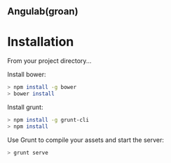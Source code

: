 Angulab(groan)
--------------


# Installation
From your project directory...

Install bower:
```bash
> npm install -g bower
> bower install
```

Install grunt:
```bash
> npm install -g grunt-cli
> npm install
```

Use Grunt to compile your assets and start the server:
```bash
> grunt serve
```
